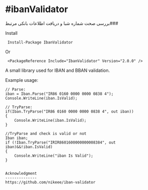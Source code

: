 #ibanValidator
==============
بررسی صحت شماره شبا و دریافت اطلاعات بانکی مرتبط###
 

Install

     Install-Package IbanValidator
Or

     <PackageReference Include="IbanValidator" Version="2.0.0" />

A small library used for IBAN and BBAN validation.

Example usage:

    // Parse:
    iban = Iban.Parse("IR86 0160 0000 0000 0838 4");
    Console.WriteLine(iban.IsValid);

    // TryParse:
    if(Iban.TryParse("IR86 0160 0000 0000 0838 4", out iban))
    {
        Console.WriteLine(iban.IsValid);
    }
    
    //TryParse and check is valid or not
    Iban iban;
    if (!Iban.TryParse("IRIR8601600000000008384", out iban)&&!iban.IsValid)
    {
        Console.WriteLine("iban Is Valid");
    }
    
```

Acknowledgment
--------------
https://github.com/nikeee/iban-validator
